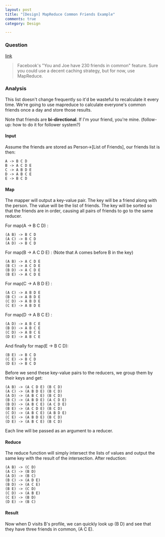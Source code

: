```yaml
---
layout: post
title: "[Design] MapReduce Common Friends Example"
comments: true
category: Design

---
```


### Question

[link](http://stackoverflow.com/a/12375878)

> Facebook's "You and Joe have 230 friends in common" feature. Sure you could use a decent caching strategy, but for now, use MapReduce. 

### Analysis

This list doesn't change frequently so it'd be wasteful to recalculate it every time. We're going to use mapreduce to calculate everyone's common friends once a day and store those results.

Note that friends are __bi-directional__. If I'm your friend, you're mine. (follow-up: how to do it for follower system?)

#### Input

Assume the friends are stored as Person->[List of Friends], our friends list is then:

    A -> B C D
    B -> A C D E
    C -> A B D E
    D -> A B C E
    E -> B C D

#### Map

The mapper will output a key-value pair. The key will be a friend along with the person. The value will be the list of friends. The key will be sorted so that the friends are in order, causing all pairs of friends to go to the same reducer. 

For map(A -> B C D) :

    (A B) -> B C D
    (A C) -> B C D
    (A D) -> B C D

For map(B -> A C D E) : (Note that A comes before B in the key)

    (A B) -> A C D E
    (B C) -> A C D E
    (B D) -> A C D E
    (B E) -> A C D E

For map(C -> A B D E) :

    (A C) -> A B D E
    (B C) -> A B D E
    (C D) -> A B D E
    (C E) -> A B D E

For map(D -> A B C E) :

    (A D) -> A B C E
    (B D) -> A B C E
    (C D) -> A B C E
    (D E) -> A B C E

And finally for map(E -> B C D):

    (B E) -> B C D
    (C E) -> B C D
    (D E) -> B C D

Before we send these key-value pairs to the reducers, we group them by their keys and get:

    (A B) -> (A C D E) (B C D)
    (A C) -> (A B D E) (B C D)
    (A D) -> (A B C E) (B C D)
    (B C) -> (A B D E) (A C D E)
    (B D) -> (A B C E) (A C D E)
    (B E) -> (A C D E) (B C D)
    (C D) -> (A B C E) (A B D E)
    (C E) -> (A B D E) (B C D)
    (D E) -> (A B C E) (B C D)

Each line will be passed as an argument to a reducer.

#### Reduce

The reduce function will simply intersect the lists of values and output the same key with the result of the intersection. After reduction:

    (A B) -> (C D)
    (A C) -> (B D)
    (A D) -> (B C)
    (B C) -> (A D E)
    (B D) -> (A C E)
    (B E) -> (C D)
    (C D) -> (A B E)
    (C E) -> (B D)
    (D E) -> (B C)

#### Result

Now when D visits B's profile, we can quickly look up (B D) and see that they have three friends in common, (A C E). 
